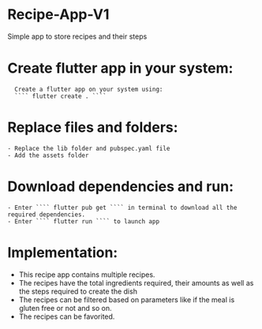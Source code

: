 # Recipe-App-V1
Simple app to store recipes and their steps 

# Create flutter app in your system: 

      Create a flutter app on your system using:
      ```` flutter create . ````

# Replace files and folders: 
  
    - Replace the lib folder and pubspec.yaml file
    - Add the assets folder
    
# Download dependencies and run: 

    - Enter ```` flutter pub get ```` in terminal to download all the required dependencies.
    - Enter ```` flutter run ```` to launch app
    
# Implementation:

* This recipe app contains multiple recipes.
* The recipes have the total ingredients required, their amounts as well as the steps required to create the dish
* The recipes can be filtered based on parameters like if the meal is gluten free or not and so on.
* The recipes can be favorited.
